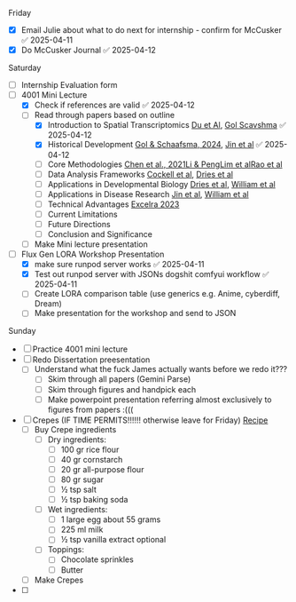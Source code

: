 Friday
- [x] Email Julie about what to do next for internship - confirm for McCusker ✅ 2025-04-11
- [x] Do McCusker Journal ✅ 2025-04-12

Saturday
- [ ] Internship Evaluation form
- [ ] 4001 Mini Lecture
	- [x] Check if references are valid ✅ 2025-04-12
	- [ ] Read through papers based on outline
		- [x] Introduction to Spatial Transcriptomics [Du et Al](https://doi.org/10.1186/s12967-023-04150-2), [Gol Scavshma](https://watershed.bio/resources/spatial-transcriptomics-applications-methods-challenges) ✅ 2025-04-12
		- [x] Historical Development [Gol & Schaafsma, 2024](https://watershed.bio/resources/spatial-transcriptomics-applications-methods-challenges), [Jin et al](https://molecular-cancer.biomedcentral.com/articles/10.1186/s12943-024-02040-9) ✅ 2025-04-12
		- [ ] Core Methodologies [Chen et al., 2021](https://doi.org/10.1038/s41587-020-00748-9)[Li & Peng](https://doi.org/10.52601/bpr.2021.210037)[Lim et al](https://bmcgenomics.biomedcentral.com/articles/10.1186/s12864-025-11235-3)[Rao et al](https://www.nature.com/articles/s41586-021-03634-9)
		- [ ] Data Analysis Frameworks [Cockell et al](https://bookdown.org/sjcockell/ismb-tutorial-2023/), [Dries et al](https://genomebiology.biomedcentral.com/articles/10.1186/s13059-021-02286-2)
		- [ ] Applications in Developmental Biology [Dries et al](https://genomebiology.biomedcentral.com/articles/10.1186/s13059-021-02286-2), [William et al](https://doi.org/10.1186/s13073-022-01075-1)
		- [ ] Applications in Disease Research [Jin et al](https://molecular-cancer.biomedcentral.com/articles/10.1186/s12943-024-02040-9), [William et al](https://doi.org/10.1186/s13073-022-01075-1)
		- [ ] Technical Advantages [Excelra 2023](https://www.excelra.com/whitepaper/excelra-spatial-transcriptomics-solutions/)
		- [ ] Current Limitations
		- [ ] Future Directions
		- [ ] Conclusion and Significance
	- [ ] Make Mini lecture presentation
- [ ] Flux Gen LORA Workshop Presentation
	- [x] make sure runpod server works ✅ 2025-04-11
	- [x] Test out runpod server with JSONs dogshit comfyui workflow ✅ 2025-04-11
	- [ ] Create LORA comparison table (use generics e.g. Anime, cyberdiff, Dream)
	- [ ] Make presentation for the workshop and send to JSON

Sunday
- [ ] Practice 4001 mini lecture
- [ ] Redo Dissertation preesentation
	- [ ] Understand what the fuck James actually wants before we redo it???
		- [ ] Skim through all papers (Gemini Parse)
		- [ ] Skim through figures and handpick each
		- [ ] Make powerpoint presentation referring almost exclusively to figures from papers  :(((
- [ ] Crepes (IF TIME PERMITS!!!!!! otherwise leave for Friday) [Recipe](https://whattocooktoday.com/crispy-apam-balik.html)
	- [ ] Buy Crepe ingredients
		- [ ] Dry ingredients:
			- [ ] 100 gr rice flour
			- [ ] 40 gr cornstarch
			- [ ] 20 gr all-purpose flour
			- [ ] 80 gr sugar
			- [ ] ½ tsp salt
			- [ ] ½ tsp baking soda
		- [ ] Wet ingredients:
			- [ ] 1 large egg about 55 grams
			- [ ] 225 ml milk
			- [ ] ½ tsp vanilla extract optional 
		- [ ] Toppings:
			- [ ] Chocolate sprinkles
			- [ ] Butter
	- [ ] Make Crepes
- [ ] 